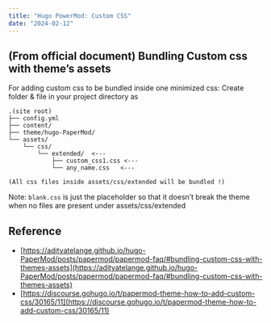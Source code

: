 ```yaml
---
title: "Hugo PowerMod: Custom CSS"
date: "2024-02-12"
---
```



## (From official document) Bundling Custom css with theme’s assets

For adding custom css to be bundled inside one minimized css:
Create folder & file in your project directory as
```
.(site root)
├── config.yml
├── content/
├── theme/hugo-PaperMod/
└── assets/
    └── css/
        └── extended/  <---
            ├── custom_css1.css <---
            └── any_name.css   <---

(All css files inside assets/css/extended will be bundled !)
```

Note: `blank.css` is just the placeholder so that it doesn’t break the theme when no files are present under assets/css/extended



## Reference
- [https://adityatelange.github.io/hugo-PaperMod/posts/papermod/papermod-faq/#bundling-custom-css-with-themes-assets](https://adityatelange.github.io/hugo-PaperMod/posts/papermod/papermod-faq/#bundling-custom-css-with-themes-assets)
- [https://discourse.gohugo.io/t/papermod-theme-how-to-add-custom-css/30165/11](https://discourse.gohugo.io/t/papermod-theme-how-to-add-custom-css/30165/11)